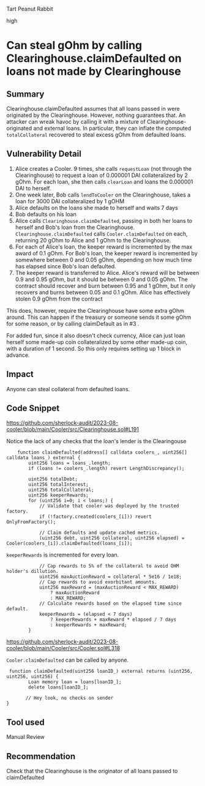 Tart Peanut Rabbit

high

# Can steal gOhm by calling Clearinghouse.claimDefaulted on loans not made by Clearinghouse
## Summary

Clearinghouse.claimDefaulted assumes that all loans passed in were originated by the Clearinghouse. However, nothing guarantees that. An attacker can wreak havoc by calling it with a mixture of Clearinghouse-originated and external loans. In particular, they can inflate the computed `totalCollateral` recovered to steal excess gOhm from defaulted loans.

## Vulnerability Detail

1. Alice creates a Cooler. 9 times, she calls `requestLoan` (not through the Clearinghouse) to request a loan of 0.000001 DAI collateralized by 2 gOhm. For each loan, she then calls `clearLoan` and loans the 0.000001 DAI to herself.
1. One week later, Bob calls `lendToCooler` on the Clearinghouse, takes a loan for 3000 DAI collateralized by 1 gOHM
3. Alice defaults on the loans she made to herself and waits 7 days
4. Bob defaults on his loan
5. Alice calls `Clearinghouse.claimDefaulted`, passing in both her loans to herself and Bob's loan from the Clearinghouse. `Clearinghouse.claimDefaulted` calls `Cooler.claimDefaulted` on each, returning 20 gOhm to Alice and 1 gOhm to the Clearinghouse.
6. For each of Alice's loan, the keeper reward is incremented by the max award of 0.1 gOhm. For Bob's loan, the keeper reward is incremented by somewhere between 0 and 0.05 gOhm,  depending on how much time has elapsed since Bob's loan defaulted. 
8. The keeper reward is transferred to Alice. Alice's reward will be between 0.9 and 0.95 gOhm, but it should be between 0 and 0.05 gOhm. The contract should recover and burn between 0.95 and 1 gOhm, but it only recovers and burns between 0.05 and 0.1 gOhm.  Alice has effectively stolen 0.9 gOhm from the contract

This does, however, require the Clearinghouse have some extra gOhm around. This can happen if the treasury or someone sends it some gOhm for some reason, or by calling claimDefault as in #3 .

For added fun, since it also doesn't check currency, Alice can just loan herself  some made-up coin  collateralized by some other made-up coin, with a duration of 1 second. So this only requires setting up 1 block in advance.

## Impact

Anyone can steal collateral from defaulted loans.

## Code Snippet

https://github.com/sherlock-audit/2023-08-cooler/blob/main/Cooler/src/Clearinghouse.sol#L191

Notice the lack of any checks that the loan's lender is the Clearingouse

```solidity
    function claimDefaulted(address[] calldata coolers_, uint256[] calldata loans_) external {
        uint256 loans = loans_.length;
        if (loans != coolers_.length) revert LengthDiscrepancy();

        uint256 totalDebt;
        uint256 totalInterest;
        uint256 totalCollateral;
        uint256 keeperRewards;
        for (uint256 i=0; i < loans;) {
            // Validate that cooler was deployed by the trusted factory.
            if (!factory.created(coolers_[i])) revert OnlyFromFactory();
            
            // Claim defaults and update cached metrics.
            (uint256 debt, uint256 collateral, uint256 elapsed) = Cooler(coolers_[i]).claimDefaulted(loans_[i]);
```

`keeperRewards` is incremented for every loan.

```solidity
            // Cap rewards to 5% of the collateral to avoid OHM holder's dillution.
            uint256 maxAuctionReward = collateral * 5e16 / 1e18;
            // Cap rewards to avoid exorbitant amounts.
            uint256 maxReward = (maxAuctionReward < MAX_REWARD)
                ? maxAuctionReward
                : MAX_REWARD;
            // Calculate rewards based on the elapsed time since default.
            keeperRewards = (elapsed < 7 days)
                ? keeperRewards + maxReward * elapsed / 7 days
                : keeperRewards + maxReward;
        }
```

https://github.com/sherlock-audit/2023-08-cooler/blob/main/Cooler/src/Cooler.sol#L318

`Cooler.claimDefaulted` can be called by anyone.

```solidity
 function claimDefaulted(uint256 loanID_) external returns (uint256, uint256, uint256) {
        Loan memory loan = loans[loanID_];
        delete loans[loanID_];

       // Hey look, no checks on sender
}
```

## Tool used

Manual Review

## Recommendation

Check that the Clearinghouse is the originator of all loans passed to claimDefaulted